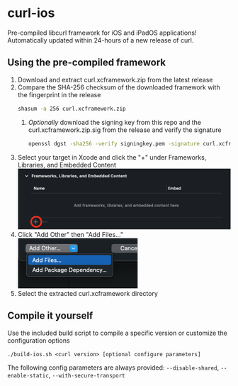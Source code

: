 # curl-ios

Pre-compiled libcurl framework for iOS and iPadOS applications! Automatically updated within 24-hours of a new release of curl.

## Using the pre-compiled framework

1. Download and extract curl.xcframework.zip from the latest release
1. Compare the SHA-256 checksum of the downloaded framework with the fingerprint in the release
    ```bash
    shasum -a 256 curl.xcframework.zip
    ```
    1. _Optionally_ download the signing key from this repo and the curl.xcframework.zip.sig from the release and verify the signature
        ```bash
        openssl dgst -sha256 -verify signingkey.pem -signature curl.xcframework.zip.sig curl.xcframework.zip
        ```
1. Select your target in Xcode and click the "+" under Frameworks, Libraries, and Embedded Content  
    ![Screenshot of the Frameworks, Libraries, and Embedded Content section in Xcode with the plus button circled](resources/frameworks.png)
1. Click "Add Other" then "Add Files..."  
    ![Screenshot of a dropdown menu with the add files option highlighted](resources/addfiles.png)
1. Select the extracted curl.xcframework directory

## Compile it yourself

Use the included build script to compile a specific version or customize the configuration options

```
./build-ios.sh <curl version> [optional configure parameters]
```

The following config parameters are always provided: `--disable-shared`, `--enable-static`, `--with-secure-transport`
